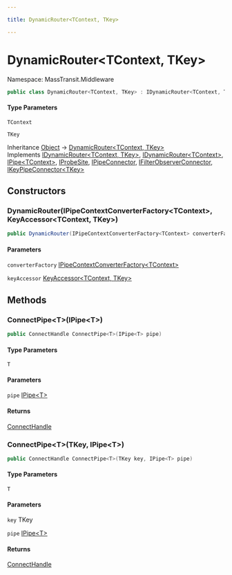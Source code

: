 ```yaml
---

title: DynamicRouter<TContext, TKey>

---
```


# DynamicRouter\<TContext, TKey\>

Namespace: MassTransit.Middleware

```csharp
public class DynamicRouter<TContext, TKey> : IDynamicRouter<TContext, TKey>, IDynamicRouter<TContext>, IPipe<TContext>, IProbeSite, IPipeConnector, IFilterObserverConnector, IKeyPipeConnector<TKey>
```

#### Type Parameters

`TContext`<br/>

`TKey`<br/>

Inheritance [Object](https://learn.microsoft.com/en-us/dotnet/api/system.object) → [DynamicRouter\<TContext, TKey\>](../masstransit-middleware/dynamicrouter-2)<br/>
Implements [IDynamicRouter\<TContext, TKey\>](../masstransit-middleware/idynamicrouter-2), [IDynamicRouter\<TContext\>](../masstransit-middleware/idynamicrouter-1), [IPipe\<TContext\>](../../masstransit-abstractions/masstransit/ipipe-1), [IProbeSite](../../masstransit-abstractions/masstransit/iprobesite), [IPipeConnector](../masstransit-middleware/ipipeconnector), [IFilterObserverConnector](../../masstransit-abstractions/masstransit/ifilterobserverconnector), [IKeyPipeConnector\<TKey\>](../masstransit-middleware/ikeypipeconnector-1)

## Constructors

### **DynamicRouter(IPipeContextConverterFactory\<TContext\>, KeyAccessor\<TContext, TKey\>)**

```csharp
public DynamicRouter(IPipeContextConverterFactory<TContext> converterFactory, KeyAccessor<TContext, TKey> keyAccessor)
```

#### Parameters

`converterFactory` [IPipeContextConverterFactory\<TContext\>](../masstransit-middleware/ipipecontextconverterfactory-1)<br/>

`keyAccessor` [KeyAccessor\<TContext, TKey\>](../masstransit-middleware/keyaccessor-2)<br/>

## Methods

### **ConnectPipe\<T\>(IPipe\<T\>)**

```csharp
public ConnectHandle ConnectPipe<T>(IPipe<T> pipe)
```

#### Type Parameters

`T`<br/>

#### Parameters

`pipe` [IPipe\<T\>](../../masstransit-abstractions/masstransit/ipipe-1)<br/>

#### Returns

[ConnectHandle](../../masstransit-abstractions/masstransit/connecthandle)<br/>

### **ConnectPipe\<T\>(TKey, IPipe\<T\>)**

```csharp
public ConnectHandle ConnectPipe<T>(TKey key, IPipe<T> pipe)
```

#### Type Parameters

`T`<br/>

#### Parameters

`key` TKey<br/>

`pipe` [IPipe\<T\>](../../masstransit-abstractions/masstransit/ipipe-1)<br/>

#### Returns

[ConnectHandle](../../masstransit-abstractions/masstransit/connecthandle)<br/>
